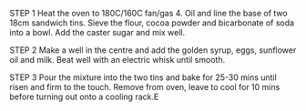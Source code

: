 STEP 1
Heat the oven to 180C/160C fan/gas 4. Oil and line the base of two 18cm sandwich tins. Sieve the flour, cocoa powder and bicarbonate of soda into a bowl. Add the caster sugar and mix well.

STEP 2
Make a well in the centre and add the golden syrup, eggs, sunflower oil and milk. Beat well with an electric whisk until smooth.

STEP 3
Pour the mixture into the two tins and bake for 25-30 mins until risen and firm to the touch. Remove from oven, leave to cool for 10 mins before turning out onto a cooling rack.E